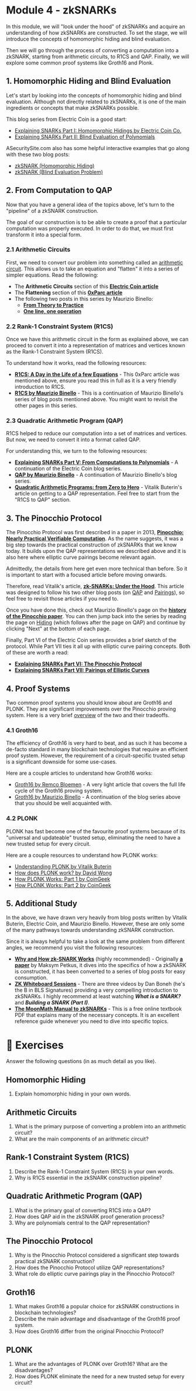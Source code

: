 # Module 4 - zkSNARKs

In this module, we will "look under the hood" of zkSNARKs and acquire an understanding of how zkSNARKs are constructed. To set the stage, we will introduce the concepts of homomorphic hiding and blind evaluation.

Then we will go through the process of converting a computation into a zkSNARK, starting from arithmetic circuits, to R1CS and QAP. Finally, we will explore some common proof systems like Groth16 and Plonk.

## 1. Homomorphic Hiding and Blind Evaluation

Let's start by looking into the concepts of homomorphic hiding and blind evaluation. Although not directly related to zkSNARKs, it is one of the main ingredients or concepts that make zkSNARKs possible.

This blog series from Electric Coin is a good start:

- [Explaining SNARKs Part I: Homomorphic Hidings by Electric Coin Co.](https://electriccoin.co/blog/snark-explain/)
- [Explaining SNARKs Part II: Blind Evaluation of Polynomials](https://electriccoin.co/blog/snark-explain2/)

ASecuritySite.com also has some helpful interactive examples that go along with these two blog posts:

- [zkSNARK (Homomorphic Hiding)](https://asecuritysite.com/zero/zksnark02)
- [zkSNARK (Blind Evaluation Problem)](https://asecuritysite.com/zero/zksnark02)

## 2. From Computation to QAP

Now that you have a general idea of the topics above, let's turn to the "pipeline" of a zkSNARK construction.

The goal of our construction is to be able to create a proof that a particular computation was properly executed. In order to do that, we must first transform it into a special form.

### 2.1 Arithmetic Circuits

First, we need to convert our problem into something called an [arithmetic circuit](https://en.wikipedia.org/wiki/Arithmetic_circuit_complexity). This allows us to take an equation and "flatten" it into a series of simpler equations. Read the following:

- The **Arithmetic Circuits** section of this [**Electric Coin article**](https://electriccoin.co/blog/snark-explain5/)
- The **Flattening** section of this [**0xParc article**](https://learn.0xparc.org/materials/circom/additional-learning-resources/R1CS%20Explainer#step-1-flattening)
- The following two posts in this series by Maurizio Binello:
    - [**From Theory to Practice**](https://www.zeroknowledgeblog.com/index.php/the-pinocchio-protocol/from-theory-to-practice)
    - [**One line, one operation**](https://www.zeroknowledgeblog.com/index.php/the-pinocchio-protocol/one-line-one-operation)

### 2.2 Rank-1 Constraint System (R1CS)

Once we have this arithmetic circuit in the form as explained above, we can proceed to convert it into a representation of matrices and vertices known as the Rank-1 Constraint System (R1CS).

To understand how it works, read the following resources:

- [**R1CS: A Day in the Life of a few Equations**](https://learn.0xparc.org/materials/circom/additional-learning-resources/r1cs%20explainer/) - This 0xParc article was mentioned above, ensure you read this in full as it is a very friendly introduction to R1CS.
- [**R1CS by Maurizio Binello**](https://www.zeroknowledgeblog.com/index.php/the-pinocchio-protocol/r1cs) - This is a continuation of Maurizio Binello's series of blog posts mentioned above. You might want to revisit the other pages in this series.

### 2.3 Quadratic Arithmetic Program (QAP)

R1CS helped to reduce our computation into a set of matrices and vertices. But now, we need to convert it into a format called QAP.

For understanding this, we turn to the following resources:

- [**Explaining SNARKs Part V: From Computations to Polynomials**](https://electriccoin.co/blog/snark-explain5/) - A continuation of the Electric Coin blog series.
- [**QAP by Maurizio Binello**](https://www.zeroknowledgeblog.com/index.php/the-pinocchio-protocol/qap) - A continuation of Maurizio Binello's blog series.
- [**Quadratic Arithmetic Programs: from Zero to Hero**](https://medium.com/@VitalikButerin/quadratic-arithmetic-programs-from-zero-to-hero-f6d558cea649) - Vitalik Buterin's article on getting to a QAP representation. Feel free to start from the "R1CS to QAP" section.

## 3. The Pinocchio Protocol

The Pinocchio Protocol was first described in a paper in 2013, [**Pinocchio: Nearly Practical Verifiable Computation**](https://eprint.iacr.org/2013/279). As the name suggests, it was a big step towards the practical construction of zkSNARKs that we know today. It builds upon the QAP representations we described above and it is also here where elliptic curve pairings become relevant again.

Admittedly, the details from here get even more technical than before. So it is important to start with a focused article before moving onwards.

Therefore, read Vitalik's article, [**zk-SNARKs: Under the Hood**](https://medium.com/@VitalikButerin/zk-snarks-under-the-hood-b33151a013f6). This article was designed to follow his two other blog posts (on [QAP](https://medium.com/@VitalikButerin/quadratic-arithmetic-programs-from-zero-to-hero-f6d558cea649) and [Pairings](https://medium.com/@VitalikButerin/exploring-elliptic-curve-pairings-c73c1864e627)), so feel free to revisit those articles if you need to.

Once you have done this, check out Maurizio Binello's page on the [**history of the Pinocchio paper**](https://www.zeroknowledgeblog.com/index.php/the-pinocchio-protocol). You can then jump back into the series by reading the page on [Hiding](https://www.zeroknowledgeblog.com/index.php/the-pinocchio-protocol/hiding) (which follows after the page on QAP) and continue by clicking "Next" at the bottom of each page.

Finally, Part VI of the Electric Coin series provides a brief sketch of the protocol. While Part VII ties it all up with elliptic curve pairing concepts. Both of these are worth a read:

- [**Explaining SNARKs Part VI: The Pinocchio Protocol**](https://electriccoin.co/blog/snark-explain6/)
- [**Explaining SNARKs Part VII: Pairings of Elliptic Curves**](https://electriccoin.co/blog/snark-explain7/)

## 4. Proof Systems

Two common proof systems you should know about are Groth16 and PLONK. They are significant improvements over the Pinocchio proving system. Here is a very brief [overview](https://docs.gnark.consensys.net/Concepts/schemes_curves) of the two and their tradeoffs.

### 4.1 Groth16

The efficiency of Groth16 is very hard to beat, and as such it has become a de-facto standard in many blockchain technologies that require an efficient proof system. However, the requirement of a circuit-specific trusted setup is a significant downside for some use-cases.

Here are a couple articles to understand how Groth16 works:

- [Groth16 by Remco Bloemen](https://xn--2-umb.com/22/groth16/) - A very light article that covers the full life cycle of the Groth16 proving system.
- [Groth16 by Maurizio Binello](http://www.zeroknowledgeblog.com/index.php/groth16) - A continuation of the blog series above that you should be well acquainted with.

### 4.2 PLONK

PLONK has fast become one of the favourite proof systems because of its "universal and updateable" trusted setup, eliminating the need to have a new trusted setup for every circuit.

Here are a couple resources to understand how PLONK works:

- [Understanding PLONK by Vitalik Buterin](https://vitalik.ca/general/2019/09/22/plonk.html)
- [How does PLONK work? by David Wong](https://cryptologie.net/article/529/how-does-plonk-work-part-1-whats-plonk/)
- [How PLONK Works: Part 1 by CoinGeek](https://coingeek.com/how-plonk-works-part-1/)
- [How PLONK Works: Part 2 by CoinGeek](https://coingeek.com/how-plonk-works-part-2/)

## 5. Additional Study

In the above, we have drawn very heavily from blog posts written by Vitalik Buterin, Electric Coin, and Maurizio Binello. However, these are only some of the many pathways towards understanding zkSNARK construction.

Since it is always helpful to take a look at the same problem from different angles, we recommend you visit the following resources:

- [**Why and How zk-SNARK Works**](https://medium.com/@imolfar/why-and-how-zk-snark-works-1-introduction-the-medium-of-a-proof-d946e931160) (highly recommended) - Originally [**a paper**](https://arxiv.org/abs/1906.07221) by Maksym Petkus, it dives into the specifics of how a zkSNARK is constructed, it has been converted to a series of blog posts for easy consumption.
- [**ZK Whiteboard Sessions**](https://zkhack.dev/whiteboard/) - There are three videos by Dan Boneh (he's the B in BLS Signatures) providing a very compelling introduction to zkSNARKs. I highly recommend at least watching ***What is a SNARK?*** and ***Building a SNARK (Part I)***.
- [**The MoonMath Manual to zkSNARKs**](https://leastauthority.com/community-matters/moonmath-manual/) - This is a free online textbook PDF that explains many of the necessary concepts. It is an excellent reference guide whenever you need to dive into specific topics.

# 💪 Exercises

Answer the following questions (in as much detail as you like).

## Homomorphic Hiding

1. Explain homomorphic hiding in your own words.

## Arithmetic Circuits

1. What is the primary purpose of converting a problem into an arithmetic circuit?
2. What are the main components of an arithmetic circuit?

## Rank-1 Constraint System (R1CS)

1. Describe the Rank-1 Constraint System (R1CS) in your own words.
2. Why is R1CS essential in the zkSNARK construction pipeline?

## Quadratic Arithmetic Program (QAP)

1. What is the primary goal of converting R1CS into a QAP?
2. How does QAP aid in the zkSNARK proof generation process?
3. Why are polynomials central to the QAP representation?

## The Pinocchio Protocol

1. Why is the Pinocchio Protocol considered a significant step towards practical zkSNARK construction?
2. How does the Pinocchio Protocol utilize QAP representations?
3. What role do elliptic curve pairings play in the Pinocchio Protocol?

## Groth16

1. What makes Groth16 a popular choice for zkSNARK constructions in blockchain technologies?
2. Describe the main advantage and disadvantage of the Groth16 proof system.
3. How does Groth16 differ from the original Pinocchio Protocol?

## PLONK

1. What are the advantages of PLONK over Groth16? What are the disadvantages?
2. How does PLONK eliminate the need for a new trusted setup for every circuit?